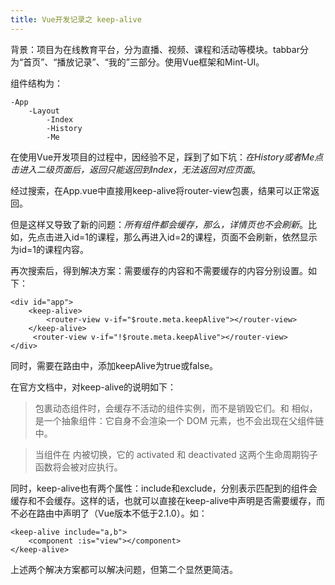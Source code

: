 ```yaml
---
title: Vue开发记录之 keep-alive
---
```


背景：项目为在线教育平台，分为直播、视频、课程和活动等模块。tabbar分为“首页”、“播放记录”、“我的”三部分。使用Vue框架和Mint-UI。

组件结构为：

	-App
		-Layout
			-Index
			-History
			-Me

在使用Vue开发项目的过程中，因经验不足，踩到了如下坑：*在History或者Me点击进入二级页面后，返回只能返回到Index，无法返回对应页面*。

经过搜索，在App.vue中直接用keep-alive将router-view包裹，结果可以正常返回。

但是这样又导致了新的问题：*所有组件都会缓存，那么，详情页也不会刷新*。比如，先点击进入id=1的课程，那么再进入id=2的课程，页面不会刷新，依然显示为id=1的课程内容。

再次搜索后，得到解决方案：需要缓存的内容和不需要缓存的内容分别设置。如下：
	
	<div id="app">
    	<keep-alive>
      		<router-view v-if="$route.meta.keepAlive"></router-view>
   		</keep-alive>
   		 <router-view v-if="!$route.meta.keepAlive"></router-view>
  	</div>

同时，需要在路由中，添加keepAlive为true或false。

在官方文档中，对keep-alive的说明如下：

> <keep-alive> 包裹动态组件时，会缓存不活动的组件实例，而不是销毁它们。和 <transition> 相似，<keep-alive> 是一个抽象组件：它自身不会渲染一个 DOM 元素，也不会出现在父组件链中。

> 当组件在 <keep-alive> 内被切换，它的 activated 和 deactivated 这两个生命周期钩子函数将会被对应执行。

同时，keep-alive也有两个属性：include和exclude，分别表示匹配到的组件会缓存和不会缓存。这样的话，也就可以直接在keep-alive中声明是否需要缓存，而不必在路由中声明了（Vue版本不低于2.1.0）。如：

>	<!-- 逗号分隔字符串 -->
	<keep-alive include="a,b">
  		<component :is="view"></component>
	</keep-alive>

上述两个解决方案都可以解决问题，但第二个显然更简洁。
